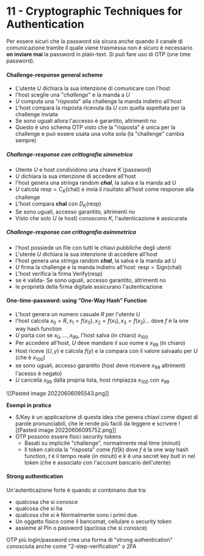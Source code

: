 # 11 - Cryptographic Techniques for Authentication
Per essere sicuri che la password sia sicura anche quando il canale di comunicazione tramite il quale viene trasmessa non è sicuro è necessario **on inviare mai** la password in plain-text. Si può fare uso di OTP (one time password).

#### Challenge-response general scheme
- L'utente $U$ dichiara la sua intenzione di comunicare con l'host
- l'host sceglie una "_challenge_" e la manda a $U$
- $U$ computa una "_risposta_" alla challenge  la manda indietro all'host
- L'host compara la risposta ricevuta da $U$ con quella aspettata per la challenge inviata
- Se sono uguali allora l'accesso è garantito, altrimenti no
- Questo è uno schema OTP visto che la "risposta" è unica per la challenge e può essere usata una volta sola (la "challenge" cambia sempre)

##### Challenge-response con crittografia simmetrica
- Utente $U$ e host condividono una chiave $K$ (password)
- $U$ dichiara la sua intenzione di accedere all'host 
- l'host genera una stringa random **_chal_**, la salva e la manda ad $U$
- $U$ calcola $\text{resp} = C_K(\text{chal})$ e invia il risultato all'host come response alla challenge
- L'host compara **chal** con $D_K(\text{resp})$ 
- Se sono uguali, accesso garantito, altrimenti no
- Visto che solo $U$ (e host) conoscono $K$, l'autenticazione è assicurata

##### Challenge-response con crittografia asimmetrica
- l'host possiede un file con tutti le chiavi pubbliche degli utenti
- L'utente $U$ dichiara la sua intenzione di accedere all'host 
- l'host genera una stringa random **_chal_**, la salva e la manda ad $U$
- $U$ firma la challenge e la manda indietro all'host: $\text{resp} = \text{Sign(chal)}$
- L'host verifica la firma $\text{Verify(resp)}$ 
- se è valida- Se sono uguali, accesso garantito, altrimenti no
- le proprietà della firma digitale assicurano l'autenticazione

#### One-time-password: using “One-Way Hash” Function
- L'host genera un numero casuale $R$ per l'utente $U$
- l'host calcola $x_0 =R, x_1 = f(x_0), x_2=f(x_1), x_3=f(x_2) \ldots$ dove $f$ è la one way hash function
- $U$ porta con se $x_0, \ldots, x_{99}$, l'host salva (in chiaro) $x_{100}$ 
- Per accedere all'host, $U$ deve mandare il suo nome e $x_{99}$ (in chiaro)
- Host riceve $(U,y)$ e calcola $f(y)$ e la compara con il valore salvaato per $U$ (che è $x_{100}$)
- se sono uguali, accesso garantito (host deve ricevere $x_{99}$ altrimenti l'acesso è negato)
- $U$ cancella $x_{99}$ dalla propria lista, host rimpiazza $x_{100}$ con $x_{99}$

![[Pasted image 20220606095543.png]]

**Esempi in pratica**
- S/Key è un applicazione di questa idea che genera chiavi come digest di parole pronunciabili, che le rende più facili da leggere e scrivere
![[Pasted image 20220606095752.png]]
- OTP possono essere fisici security tokens
	- Basati su implicite "challenge", normalmente real time (minuti)
	- Il token calcola la "risposta" come $f(t|k)$ dove $f$ è la one way hash function, $t$ è il tempo reale (in minuti) e $k$ è una secret key buit in nel token (che è associato con l'account bancario dell'utente)

#### Strong authentication
Un'autenticazione forte è quando si combinano due tra:
- qualcosa che si conosce
- qualcosa che si ha
- qualcosa che si è
Normalmente sono i primi due.
- Un oggetto fisico come il bancomat, cellulare o security token
- assieme al PIn o password (quclosa che si conosce)

OTP più login/password crea una forma di "strong authentication" conosciuta anche come "2-step-verification" o 2FA